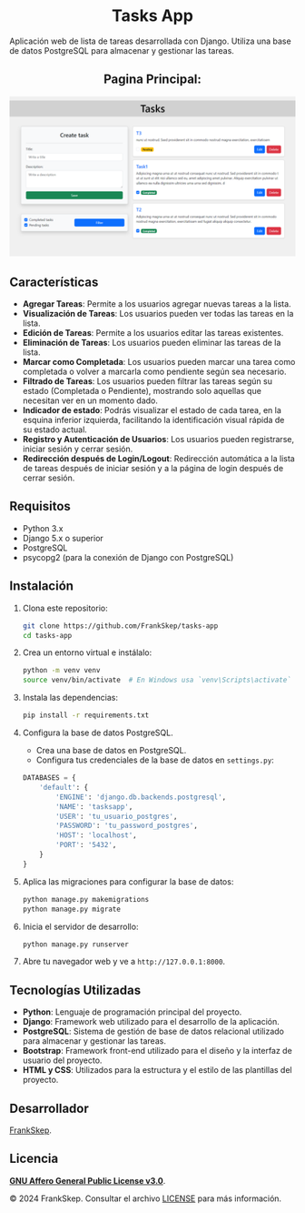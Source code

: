 # <h1 align="center">Tasks App</h1>

Aplicación web de lista de tareas desarrollada con Django. Utiliza una base de datos PostgreSQL para almacenar y gestionar las tareas.

## <h2 align="center">Pagina Principal:</h2>
![ImagenInterfaz](tasks/static/preview/main.png)

## Características

- **Agregar Tareas**: Permite a los usuarios agregar nuevas tareas a la lista.
- **Visualización de Tareas**: Los usuarios pueden ver todas las tareas en la lista.
- **Edición de Tareas**: Permite a los usuarios editar las tareas existentes.
- **Eliminación de Tareas**: Los usuarios pueden eliminar las tareas de la lista.
- **Marcar como Completada**: Los usuarios pueden marcar una tarea como completada o volver a marcarla como pendiente según sea necesario.
- **Filtrado de Tareas**: Los usuarios pueden filtrar las tareas según su estado (Completada o Pendiente), mostrando solo aquellas que necesitan ver en un momento dado.
- **Indicador de estado**: Podrás visualizar el estado de cada tarea, en la esquina inferior izquierda, facilitando la identificación visual rápida de su estado actual.
- **Registro y Autenticación de Usuarios**: Los usuarios pueden registrarse, iniciar sesión y cerrar sesión.
- **Redirección después de Login/Logout**: Redirección automática a la lista de tareas después de iniciar sesión y a la página de login después de cerrar sesión.

## Requisitos

- Python 3.x
- Django 5.x o superior
- PostgreSQL
- psycopg2 (para la conexión de Django con PostgreSQL)

## Instalación

1. Clona este repositorio:
    ```sh
    git clone https://github.com/FrankSkep/tasks-app
    cd tasks-app
    ```

2. Crea un entorno virtual e instálalo:
    ```sh
    python -m venv venv
    source venv/bin/activate  # En Windows usa `venv\Scripts\activate`
    ```

3. Instala las dependencias:
    ```sh
    pip install -r requirements.txt
    ```

4. Configura la base de datos PostgreSQL.
    - Crea una base de datos en PostgreSQL.
    - Configura tus credenciales de la base de datos en `settings.py`:

    ```python
    DATABASES = {
        'default': {
            'ENGINE': 'django.db.backends.postgresql',
            'NAME': 'tasksapp',
            'USER': 'tu_usuario_postgres',
            'PASSWORD': 'tu_password_postgres',
            'HOST': 'localhost',
            'PORT': '5432',
        }
    }
    ```

5. Aplica las migraciones para configurar la base de datos:
    ```sh
    python manage.py makemigrations
    python manage.py migrate
    ```

6. Inicia el servidor de desarrollo:
    ```sh
    python manage.py runserver
    ```

7. Abre tu navegador web y ve a `http://127.0.0.1:8000`.

## Tecnologías Utilizadas

- **Python**: Lenguaje de programación principal del proyecto.
- **Django**: Framework web utilizado para el desarrollo de la aplicación.
- **PostgreSQL**: Sistema de gestión de base de datos relacional utilizado para almacenar y gestionar las tareas.
- **Bootstrap**: Framework front-end utilizado para el diseño y la interfaz de usuario del proyecto.
- **HTML y CSS**: Utilizados para la estructura y el estilo de las plantillas del proyecto.

## Desarrollador

[FrankSkep](https://github.com/FrankSkep).

## Licencia

**[GNU Affero General Public License v3.0](https://www.gnu.org/licenses/agpl-3.0.html)**.  

© 2024 FrankSkep. Consultar el archivo [LICENSE](LICENSE) para más información.
